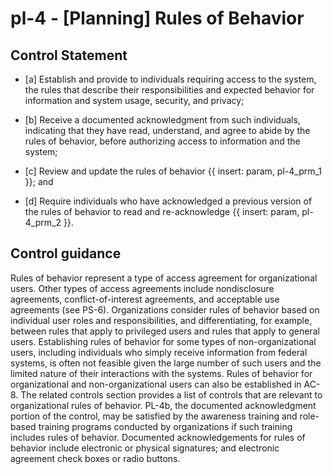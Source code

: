 # pl-4 - \[Planning\] Rules of Behavior

## Control Statement

- \[a\] Establish and provide to individuals requiring access to the system, the rules that describe their responsibilities and expected behavior for information and system usage, security, and privacy;

- \[b\] Receive a documented acknowledgment from such individuals, indicating that they have read, understand, and agree to abide by the rules of behavior, before authorizing access to information and the system;

- \[c\] Review and update the rules of behavior {{ insert: param, pl-4_prm_1 }}; and

- \[d\] Require individuals who have acknowledged a previous version of the rules of behavior to read and re-acknowledge {{ insert: param, pl-4_prm_2 }}.

## Control guidance

Rules of behavior represent a type of access agreement for organizational users. Other types of access agreements include nondisclosure agreements, conflict-of-interest agreements, and acceptable use agreements (see PS-6). Organizations consider rules of behavior based on individual user roles and responsibilities, and differentiating, for example, between rules that apply to privileged users and rules that apply to general users. Establishing rules of behavior for some types of non-organizational users, including individuals who simply receive information from federal systems, is often not feasible given the large number of such users and the limited nature of their interactions with the systems. Rules of behavior for organizational and non-organizational users can also be established in AC-8. The related controls section provides a list of controls that are relevant to organizational rules of behavior. PL-4b, the documented acknowledgment portion of the control, may be satisfied by the awareness training and role-based training programs conducted by organizations if such training includes rules of behavior. Documented acknowledgements for rules of behavior include electronic or physical signatures; and electronic agreement check boxes or radio buttons.
